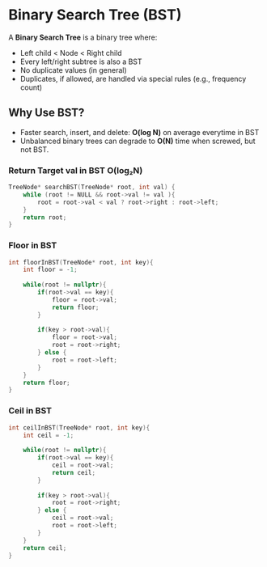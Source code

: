 # Binary Search Tree (BST)

A **Binary Search Tree** is a binary tree where:

- Left child < Node < Right child
- Every left/right subtree is also a BST
- No duplicate values (in general)
- Duplicates, if allowed, are handled via special rules (e.g., frequency count)

## Why Use BST?

- Faster search, insert, and delete: **O(log N)** on average everytime in BST
- Unbalanced binary trees can degrade to **O(N)** time when screwed, but not BST.

### Return Target val in BST O(log₂N)

```cpp
TreeNode* searchBST(TreeNode* root, int val) {
    while (root != NULL && root->val != val ){
        root = root->val < val ? root->right : root->left;
    }
    return root;
}
```

### Floor in BST

```cpp
int floorInBST(TreeNode* root, int key){
    int floor = -1;
        
    while(root != nullptr){
        if(root->val == key){
            floor = root->val;
            return floor;
        }
            
        if(key > root->val){
            floor = root->val;
            root = root->right;
        } else {
            root = root->left;
        }
    }
    return floor;
}
```

### Ceil in BST

```cpp
int ceilInBST(TreeNode* root, int key){
    int ceil = -1;
        
    while(root != nullptr){
        if(root->val == key){
            ceil = root->val;
            return ceil;
        }
            
        if(key > root->val){
            root = root->right;
        } else {
            ceil = root->val;
            root = root->left;
        }
    }
    return ceil;
}
```
